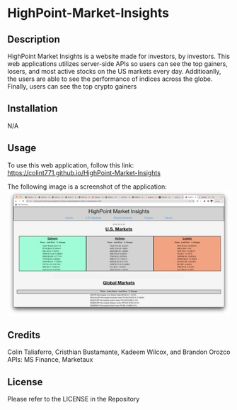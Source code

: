 # HighPoint-Market-Insights

## Description

HighPoint Market Insights is a website made for investors, by investors. This web applications utilizes server-side APIs so users can see the top gainers, losers, and most active stocks on the US markets every day. Additioanlly, the users are able to see the performance of indices across the globe. Finally, users can see the top crypto gainers

## Installation
N/A

## Usage

To use this web application, follow this link: https://colint771.github.io/HighPoint-Market-Insights

The following image is a screenshot of the application:
![HPMKTScreenshot  Medium.jpeg](https://github.com/colint771/HighPoint-Market-Insights/blob/cddf921ece5433bdc2b204188bc48ed5ec675aa7/HPMKTScreenshot%20%20Medium.jpeg) 

## Credits

Colin Taliaferro, Cristhian Bustamante, Kadeem Wilcox, and Brandon Orozco
APIs: MS Finance, Marketaux

## License

Please refer to the LICENSE in the Repository

